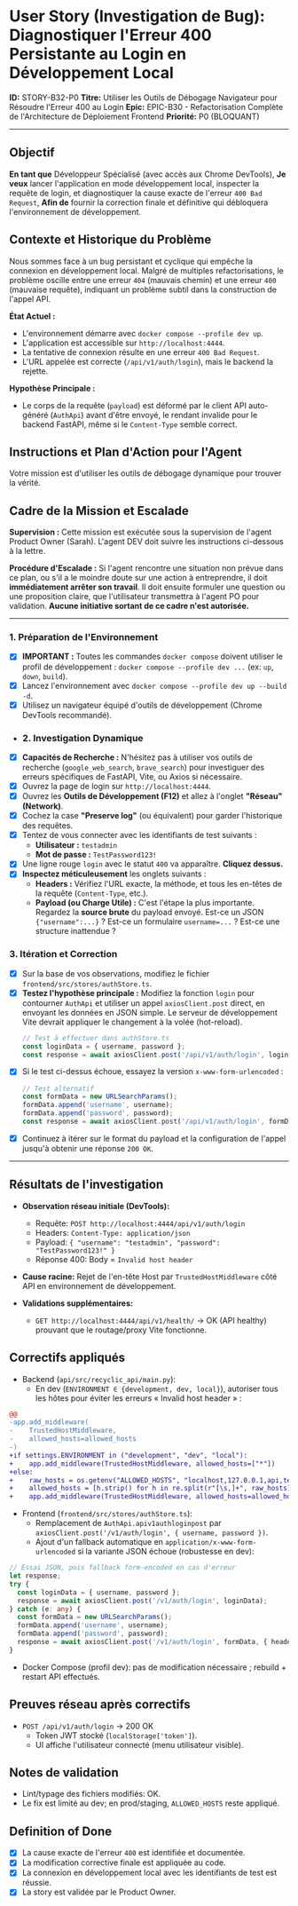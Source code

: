 # User Story (Investigation de Bug): Diagnostiquer l'Erreur 400 Persistante au Login en Développement Local

**ID:** STORY-B32-P0
**Titre:** Utiliser les Outils de Débogage Navigateur pour Résoudre l'Erreur 400 au Login
**Epic:** EPIC-B30 - Refactorisation Complète de l'Architecture de Déploiement Frontend
**Priorité:** P0 (BLOQUANT)

---

## Objectif

**En tant que** Développeur Spécialisé (avec accès aux Chrome DevTools),
**Je veux** lancer l'application en mode développement local, inspecter la requête de login, et diagnostiquer la cause exacte de l'erreur `400 Bad Request`,
**Afin de** fournir la correction finale et définitive qui débloquera l'environnement de développement.

## Contexte et Historique du Problème

Nous sommes face à un bug persistant et cyclique qui empêche la connexion en développement local. Malgré de multiples refactorisations, le problème oscille entre une erreur `404` (mauvais chemin) et une erreur `400` (mauvaise requête), indiquant un problème subtil dans la construction de l'appel API.

**État Actuel :**
- L'environnement démarre avec `docker compose --profile dev up`.
- L'application est accessible sur `http://localhost:4444`.
- La tentative de connexion résulte en une erreur `400 Bad Request`.
- L'URL appelée est correcte (`/api/v1/auth/login`), mais le backend la rejette.

**Hypothèse Principale :**
- Le corps de la requête (`payload`) est déformé par le client API auto-généré (`AuthApi`) avant d'être envoyé, le rendant invalide pour le backend FastAPI, même si le `Content-Type` semble correct.

## Instructions et Plan d'Action pour l'Agent

Votre mission est d'utiliser les outils de débogage dynamique pour trouver la vérité.

## Cadre de la Mission et Escalade

**Supervision :** Cette mission est exécutée sous la supervision de l'agent Product Owner (Sarah). L'agent DEV doit suivre les instructions ci-dessous à la lettre.

**Procédure d'Escalade :** Si l'agent rencontre une situation non prévue dans ce plan, ou s'il a le moindre doute sur une action à entreprendre, il doit **immédiatement arrêter son travail**. Il doit ensuite formuler une question ou une proposition claire, que l'utilisateur transmettra à l'agent PO pour validation. **Aucune initiative sortant de ce cadre n'est autorisée.**

---

### 1. Préparation de l'Environnement
- [x] **IMPORTANT :** Toutes les commandes `docker compose` doivent utiliser le profil de développement : `docker compose --profile dev ...` (ex: `up`, `down`, `build`).
- [x] Lancez l'environnement avec `docker compose --profile dev up --build -d`.
- [x] Utilisez un navigateur équipé d'outils de développement (Chrome DevTools recommandé).

- ### 2. Investigation Dynamique
- [x] **Capacités de Recherche :** N'hésitez pas à utiliser vos outils de recherche (`google_web_search`, `brave_search`) pour investiguer des erreurs spécifiques de FastAPI, Vite, ou Axios si nécessaire.
- [x] Ouvrez la page de login sur `http://localhost:4444`.
- [x] Ouvrez les **Outils de Développement (F12)** et allez à l'onglet **"Réseau" (Network)**.
- [x] Cochez la case **"Preserve log"** (ou équivalent) pour garder l'historique des requêtes.
- [x] Tentez de vous connecter avec les identifiants de test suivants :
    - **Utilisateur :** `testadmin`
    - **Mot de passe :** `TestPassword123!`
- [x] Une ligne rouge `login` avec le statut `400` va apparaître. **Cliquez dessus.**
- [x] **Inspectez méticuleusement** les onglets suivants :
    - **Headers :** Vérifiez l'URL exacte, la méthode, et tous les en-têtes de la requête (`Content-Type`, etc.).
    - **Payload (ou Charge Utile) :** C'est l'étape la plus importante. Regardez la **source brute** du payload envoyé. Est-ce un JSON `{"username":...}` ? Est-ce un formulaire `username=...` ? Est-ce une structure inattendue ?

### 3. Itération et Correction
- [x] Sur la base de vos observations, modifiez le fichier `frontend/src/stores/authStore.ts`.
- [x] **Testez l'hypothèse principale :** Modifiez la fonction `login` pour contourner `AuthApi` et utiliser un appel `axiosClient.post` direct, en envoyant les données en JSON simple. Le serveur de développement Vite devrait appliquer le changement à la volée (hot-reload).
    ```typescript
    // Test à effectuer dans authStore.ts
    const loginData = { username, password };
    const response = await axiosClient.post('/api/v1/auth/login', loginData);
    ```
- [x] Si le test ci-dessus échoue, essayez la version `x-www-form-urlencoded` :
    ```typescript
    // Test alternatif
    const formData = new URLSearchParams();
    formData.append('username', username);
    formData.append('password', password);
    const response = await axiosClient.post('/api/v1/auth/login', formData, { headers: { 'Content-Type': 'application/x-www-form-urlencoded' } });
    ```
- [x] Continuez à itérer sur le format du payload et la configuration de l'appel jusqu'à obtenir une réponse `200 OK`.

---

## Résultats de l'investigation

- **Observation réseau initiale (DevTools):**
  - Requête: `POST http://localhost:4444/api/v1/auth/login`
  - Headers: `Content-Type: application/json`
  - Payload: `{ "username": "testadmin", "password": "TestPassword123!" }`
  - Réponse 400: Body = `Invalid host header`

- **Cause racine:** Rejet de l'en-tête Host par `TrustedHostMiddleware` côté API en environnement de développement.

- **Validations supplémentaires:**
  - `GET http://localhost:4444/api/v1/health/` → OK (API healthy) prouvant que le routage/proxy Vite fonctionne.

## Correctifs appliqués

- Backend (`api/src/recyclic_api/main.py`):
  - En dev (`ENVIRONMENT ∈ {development, dev, local}`), autoriser tous les hôtes pour éviter les erreurs « Invalid host header » :

```diff
@@
-app.add_middleware(
-    TrustedHostMiddleware,
-    allowed_hosts=allowed_hosts
-)
+if settings.ENVIRONMENT in ("development", "dev", "local"):
+    app.add_middleware(TrustedHostMiddleware, allowed_hosts=["*"])
+else:
+    raw_hosts = os.getenv("ALLOWED_HOSTS", "localhost,127.0.0.1,api,testserver")
+    allowed_hosts = [h.strip() for h in re.split(r"[\s,]+", raw_hosts) if h.strip()]
+    app.add_middleware(TrustedHostMiddleware, allowed_hosts=allowed_hosts)
```

- Frontend (`frontend/src/stores/authStore.ts`):
  - Remplacement de `AuthApi.apiv1authloginpost` par `axiosClient.post('/v1/auth/login', { username, password })`.
  - Ajout d'un fallback automatique en `application/x-www-form-urlencoded` si la variante JSON échoue (robustesse en dev):

```ts
// Essai JSON, puis fallback form-encoded en cas d'erreur
let response;
try {
  const loginData = { username, password };
  response = await axiosClient.post('/v1/auth/login', loginData);
} catch (e: any) {
  const formData = new URLSearchParams();
  formData.append('username', username);
  formData.append('password', password);
  response = await axiosClient.post('/v1/auth/login', formData, { headers: { 'Content-Type': 'application/x-www-form-urlencoded' } });
}
```

- Docker Compose (profil dev): pas de modification nécessaire ; rebuild + restart API effectués.

## Preuves réseau après correctifs

- `POST /api/v1/auth/login` → 200 OK
  - Token JWT stocké (`localStorage['token']`).
  - UI affiche l'utilisateur connecté (menu utilisateur visible).

## Notes de validation

- Lint/typage des fichiers modifiés: OK.
- Le fix est limité au dev; en prod/staging, `ALLOWED_HOSTS` reste appliqué.


## Definition of Done

- [x] La cause exacte de l'erreur `400` est identifiée et documentée.
- [x] La modification corrective finale est appliquée au code.
- [x] La connexion en développement local avec les identifiants de test est réussie.
- [x] La story est validée par le Product Owner.
